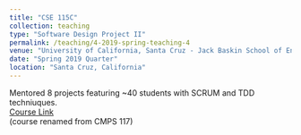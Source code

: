 ```yaml
---
title: "CSE 115C"
collection: teaching
type: "Software Design Project II"
permalink: /teaching/4-2019-spring-teaching-4
venue: "University of California, Santa Cruz - Jack Baskin School of Engineering"
date: "Spring 2019 Quarter"
location: "Santa Cruz, California"
---
```


Mentored 8 projects featuring ~40 students with SCRUM and TDD techniuques. 
<br>
<a href="https://courses.soe.ucsc.edu/courses/cse115c">Course Link</a>
<br>
(course renamed from CMPS 117)

